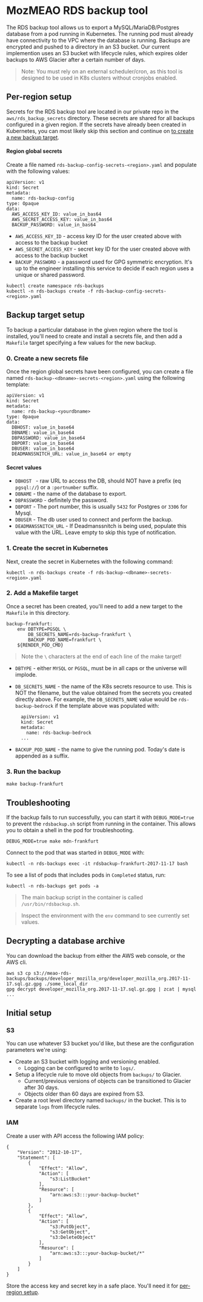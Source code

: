 # MozMEAO RDS backup tool

The RDS backup tool allows us to export a MySQL/MariaDB/Postgres database from a pod running in Kubernetes. The running pod must already have connectivity to the VPC where the database is running. Backups are encrypted and pushed to a directory in an S3 bucket. Our current implemention uses an S3 bucket with lifecycle rules, which expires older backups to AWS Glacier after a certain number of days.

> Note: You must rely on an external scheduler/cron, as this tool is designed to be used in K8s clusters without cronjobs enabled. 

## <a name="per-region-setup"></a>Per-region setup

Secrets for the RDS backup tool are located in our private repo in the `aws/rds_backup_secrets` directory. These secrets are shared for all backups configured in a given region. If the secrets have already been created in Kubernetes, you can most likely skip this section and continue on [to create a new backup target](#backup-target-setup).

#### Region global secrets

Create a file named `rds-backup-config-secrets-<region>.yaml` and populate with the following values:

```
apiVersion: v1
kind: Secret
metadata:
  name: rds-backup-config
type: Opaque
data:
  AWS_ACCESS_KEY_ID: value_in_bas64
  AWS_SECRET_ACCESS_KEY: value_in_bas64
  BACKUP_PASSWORD: value_in_bas64
```

- `AWS_ACCESS_KEY_ID` - access key ID for the user created above with access to the backup bucket
- `AWS_SECRET_ACCESS_KEY` - secret key ID for the user created above with access to the backup bucket
- `BACKUP_PASSWORD` - a password used for GPG symmetric encryption. It's up to the engineer installing this service to decide if each region uses a unique or shared password.

```
kubectl create namespace rds-backups
kubectl -n rds-backups create -f rds-backup-config-secrets-<region>.yaml
```

## <a name="backup-target-setup"></a>Backup target setup

To backup a particular database in the given region where the tool is installed, you'll need to create and install a secrets file, and then add a `Makefile` target specifying a few values for the new backup.

### 0. Create a new secrets file

Once the region global secrets have been configured, you can create a file named `rds-backup-<dbname>-secrets-<region>.yaml` using the following template:

```
apiVersion: v1
kind: Secret
metadata:
  name: rds-backup-<yourdbname>
type: Opaque
data:
  DBHOST: value_in_base64
  DBNAME: value_in_base64
  DBPASSWORD: value_in_base64
  DBPORT: value_in_base64
  DBUSER: value_in_base64
  DEADMANSSNITCH_URL: value_in_base64 or empty
```

#### Secret values

- `DBHOST ` - raw URL to access the DB, should NOT have a prefix (eq `pgsql://`) or a `:portnumber` suffix.
- `DBNAME` - the name of the database to export. 
- `DBPASSWORD` - definitely the password.
- `DBPORT` - The port number, this is usually `5432` for Postgres or `3306` for Mysql. 
- `DBUSER` - The db user used to connect and perform the backup.
- `DEADMANSSNITCH_URL` - If Deadmanssnitch is being used, populate this value with the URL. Leave empty to skip this type of notification.

### 1. Create the secret in Kubernetes

Next, create the secret in Kubernetes with the following command:

```
kubectl -n rds-backups create -f rds-backup-<dbname>-secrets-<region>.yaml
```

### 2. Add a Makefile target

Once a secret has been created, you'll need to add a new target to the `Makefile` in this directory.

```
backup-frankfurt:
    env DBTYPE=PGSQL \
        DB_SECRETS_NAME=rds-backup-frankfurt \
        BACKUP_POD_NAME=frankfurt \
    ${RENDER_POD_CMD}

```

> Note the `\` characters at the end of each line of the make target!

- `DBTYPE` - either `MYSQL` or `PGSQL`, must be in all caps or the universe will implode.
- `DB_SECRETS_NAME` - the name of the K8s secrets resource to use. This is NOT the filename, but the value obtained from the secrets you created directly above. For example, the `DB_SECRETS_NAME` value would be `rds-backup-bedrock` if the template above was populated with:
        
        apiVersion: v1
        kind: Secret
        metadata:
          name: rds-backup-bedrock
        ...
        
- `BACKUP_POD_NAME` - the name to give the running pod. Today's date is appended as a suffix.

### 3. Run the backup

```
make backup-frankfurt
```

## Troubleshooting

If the backup fails to run successfully, you can start it with `DEBUG_MODE=true` to prevent the `rdsbackup.sh` script from running in the container. This
allows you to obtain a shell in the pod for troubleshooting.

```
DEBUG_MODE=true make mdn-frankfurt
```

Connect to the pod that was started in `DEBUG_MODE` with:

```
kubectl -n rds-backups exec -it rdsbackup-frankfurt-2017-11-17 bash
```

To see a list of pods that includes pods in `Completed` status, run:

```
kubectl -n rds-backups get pods -a
```

> The main backup script in the container is called `/usr/bin/rdsbackup.sh`. 

> Inspect the environment with the `env` command to see currently set values.

## Decrypting a database archive

You can download the backup from either the AWS web console, or the AWS cli. 

```
aws s3 cp s3://meao-rds-backups/backups/developer_mozilla_org/developer_mozilla_org.2017-11-17.sql.gz.gpg ./some_local_dir
gpg decrypt developer_mozilla_org.2017-11-17.sql.gz.gpg | zcat | mysql ...
```

## Initial setup

### S3

You can use whatever S3 bucket you'd like, but these are the configuration parameters we're using:

- Create an S3 bucket with logging and versioning enabled.
    - Logging can be configured to write to `logs/`.
- Setup a lifecycle rule to move old objects from `backups/` to Glacier.
    - Current/previous versions of objects can be transitioned to Glacier after 30 days.
    - Objects older than 60 days are expired from S3.
- Create a root level directory named `backups/` in the bucket. This is to separate `logs` from lifecycle rules.

### IAM 

Create a user with API access the following IAM policy:

```
{
    "Version": "2012-10-17",
    "Statement": [
        {
            "Effect": "Allow",
            "Action": [
                "s3:ListBucket"
            ],
            "Resource": [
                "arn:aws:s3:::your-backup-bucket"
            ]
        },
        {
            "Effect": "Allow",
            "Action": [
                "s3:PutObject",
                "s3:GetObject",
                "s3:DeleteObject"
            ],
            "Resource": [
                "arn:aws:s3:::your-backup-bucket/*"
            ]
        }
    ]
}
```

Store the access key and secret key in a safe place. You'll need it for [per-region setup](#per-region-setup).
